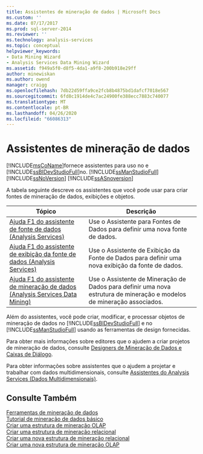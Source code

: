 ```yaml
---
title: Assistentes de mineração de dados | Microsoft Docs
ms.custom: ''
ms.date: 07/17/2017
ms.prod: sql-server-2014
ms.reviewer: ''
ms.technology: analysis-services
ms.topic: conceptual
helpviewer_keywords:
- Data Mining Wizard
- Analysis Services Data Mining Wizard
ms.assetid: f949a5f0-d8f5-4da1-a9f8-200b918e29ff
author: minewiskan
ms.author: owend
manager: craigg
ms.openlocfilehash: 7db22d59ffa9ce2fcb8b4875bd1dafcf7018e567
ms.sourcegitcommit: 6fd8c1914de4c7ac24900fe388ecc7883c740077
ms.translationtype: MT
ms.contentlocale: pt-BR
ms.lasthandoff: 04/26/2020
ms.locfileid: "66086313"
---
```

# <a name="data-mining-wizards"></a>Assistentes de mineração de dados
  [!INCLUDE[msCoName](../includes/msconame-md.md)]fornece assistentes para uso no e [!INCLUDE[ssBIDevStudioFull](../includes/ssbidevstudiofull-md.md)]no. [!INCLUDE[ssManStudioFull](../includes/ssmanstudiofull-md.md)] [!INCLUDE[ssNoVersion](../includes/ssnoversion-md.md)] [!INCLUDE[ssASnoversion](../includes/ssasnoversion-md.md)]  
  
 A tabela seguinte descreve os assistentes que você pode usar para criar fontes de mineração de dados, exibições e objetos.  
  
|Tópico|Descrição|  
|-----------|-----------------|  
|[Ajuda F1 do assistente de fonte de dados &#40;Analysis Services&#41;](data-source-wizard-f1-help-analysis-services.md)|Use o Assistente para Fontes de Dados para definir uma nova fonte de dados.|  
|[Ajuda F1 do assistente de exibição da fonte de dados &#40;Analysis Services&#41;](data-source-view-wizard-f1-help-analysis-services.md)|Use o Assistente de Exibição da Fonte de Dados para definir uma nova exibição da fonte de dados.|  
|[Ajuda F1 do assistente de mineração de dados &#40;Analysis Services Data Mining&#41;](data-mining-wizard-f1-help-analysis-services-data-mining.md)|Use o Assistente de Mineração de Dados para definir uma nova estrutura de mineração e modelos de mineração associados.|  
  
 Além do assistentes, você pode criar, modificar, e processar objetos de mineração de dados no [!INCLUDE[ssBIDevStudioFull](../includes/ssbidevstudiofull-md.md)] e no [!INCLUDE[ssManStudioFull](../includes/ssmanstudiofull-md.md)] usando as ferramentas de design fornecidas.  
  
 Para obter mais informações sobre editores que o ajudem a criar projetos de mineração de dados, consulte [Designers de Mineração de Dados e Caixas de Diálogo](data-mining-designers-and-dialog-boxes.md).  
  
 Para obter informações sobre assistentes que o ajudem a projetar e trabalhar com dados multidimensionais, consulte [Assistentes do Analysis Services &#40;Dados Multidimensionais&#41;](analysis-services-wizards-multidimensional-data.md).  
  
## <a name="see-also"></a>Consulte Também  
 [Ferramentas de mineração de dados](data-mining/data-mining-tools.md)   
 [Tutorial de mineração de dados básico](../../2014/tutorials/basic-data-mining-tutorial.md)   
 [Criar uma estrutura de mineração OLAP](data-mining/create-an-olap-mining-structure.md)   
 [Criar uma estrutura de mineração relacional](data-mining/create-a-relational-mining-structure.md)   
 [Criar uma nova estrutura de mineração relacional](data-mining/create-a-new-relational-mining-structure.md)   
 [Criar uma nova estrutura de mineração OLAP](data-mining/create-a-new-olap-mining-structure.md)  
  
  
